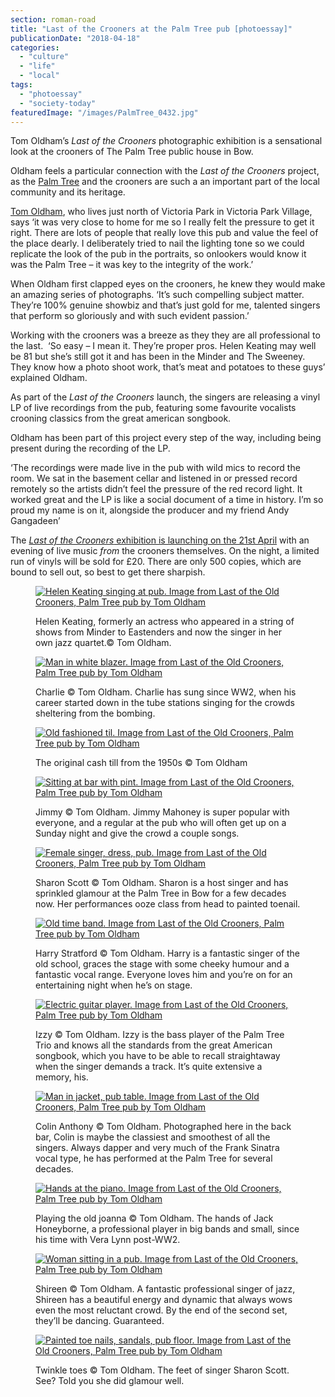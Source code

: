 ```yaml
---
section: roman-road
title: "Last of the Crooners at the Palm Tree pub [photoessay]"
publicationDate: "2018-04-18"
categories: 
  - "culture"
  - "life"
  - "local"
tags: 
  - "photoessay"
  - "society-today"
featuredImage: "/images/PalmTree_0432.jpg"
---
```


Tom Oldham’s _Last of the Crooners_ photographic exhibition is a sensational look at the crooners of The Palm Tree public house in Bow.

Oldham feels a particular connection with the _Last of the Crooners_ project, as the [Palm Tree](https://romanroadlondon.com/best-local-pubs/) and the crooners are such a an important part of the local community and its heritage.

[Tom Oldham](https://romanroadlondon.com/tom-oldham-palm-tree-crooners-project/), who lives just north of Victoria Park in Victoria Park Village, says ‘it was very close to home for me so I really felt the pressure to get it right. There are lots of people that really love this pub and value the feel of the place dearly. I deliberately tried to nail the lighting tone so we could replicate the look of the pub in the portraits, so onlookers would know it was the Palm Tree – it was key to the integrity of the work.’

When Oldham first clapped eyes on the crooners, he knew they would make an amazing series of photographs. ‘It’s such compelling subject matter. They’re 100% genuine showbiz and that’s just gold for me, talented singers that perform so gloriously and with such evident passion.’

Working with the crooners was a breeze as they they are all professional to the last.  ‘So easy – I mean it. They’re proper pros. Helen Keating may well be 81 but she’s still got it and has been in the Minder and The Sweeney. They know how a photo shoot work, that’s meat and potatoes to these guys’ explained Oldham.

As part of the _Last of the Crooners_ launch, the singers are releasing a vinyl LP of live recordings from the pub, featuring some favourite vocalists crooning classics from the great american songbook.

Oldham has been part of this project every step of the way, including being present during the recording of the LP.

‘The recordings were made live in the pub with wild mics to record the room. We sat in the basement cellar and listened in or pressed record remotely so the artists didn’t feel the pressure of the red record light. It worked great and the LP is like a social document of a time in history. I’m so proud my name is on it, alongside the producer and my friend Andy Gangadeen’

The [_Last of the Crooners_ exhibition is launching on the 21st April](https://romanroadlondon.com/event/last-of-the-crooners-palm-tree-pub/) with an evening of live music _from_ the crooners themselves. On the night, a limited run of vinyls will be sold for £20. There are only 500 copies, which are bound to sell out, so best to get there sharpish.

<figure>

[![Helen Keating singing at pub. Image from Last of the Old Crooners, Palm Tree pub by Tom Oldham](/images/HelenKeating2-Palm-Tree-pub.jpg)](https://romanroadlondon.com/wp-content/uploads/2018/04/HelenKeating2-Palm-Tree-pub.jpg)

<figcaption>

Helen Keating, formerly an actress who appeared in a string of shows from Minder to Eastenders and now the singer in her own jazz quartet.© Tom Oldham.

</figcaption>

</figure>

<figure>

[![Man in white blazer. Image from Last of the Old Crooners, Palm Tree pub by Tom Oldham](/images/Charlie-Palm-Tree-pub.jpg)](https://romanroadlondon.com/wp-content/uploads/2018/04/Charlie-Palm-Tree-pub.jpg)

<figcaption>

Charlie © Tom Oldham. Charlie has sung since WW2, when his career started down in the tube stations singing for the crowds sheltering from the bombing.

</figcaption>

</figure>

<figure>

[![Old fashioned til. Image from Last of the Old Crooners, Palm Tree pub by Tom Oldham](/images/PalmTree_0087-Palm-Tree-pub.jpg)](https://romanroadlondon.com/wp-content/uploads/2018/04/PalmTree_0087-Palm-Tree-pub.jpg)

<figcaption>

The original cash till from the 1950s © Tom Oldham

</figcaption>

</figure>

<figure>

[![Sitting at bar with pint. Image from Last of the Old Crooners, Palm Tree pub by Tom Oldham](/images/Jimmy-Palm-Tree-pub.jpg)](https://romanroadlondon.com/wp-content/uploads/2018/04/Jimmy-Palm-Tree-pub.jpg)

<figcaption>

Jimmy © Tom Oldham. Jimmy Mahoney is super popular with everyone, and a regular at the pub who will often get up on a Sunday night and give the crowd a couple songs.

</figcaption>

</figure>

<figure>

[![Female singer, dress, pub. Image from Last of the Old Crooners, Palm Tree pub by Tom Oldham](/images/SharonScott-Palm-Tree-pub.jpg)](https://romanroadlondon.com/wp-content/uploads/2018/04/SharonScott-Palm-Tree-pub.jpg)

<figcaption>

Sharon Scott © Tom Oldham. Sharon is a host singer and has sprinkled glamour at the Palm Tree in Bow for a few decades now. Her performances ooze class from head to painted toenail.

</figcaption>

</figure>

<figure>

[![Old time band. Image from Last of the Old Crooners, Palm Tree pub by Tom Oldham](/images/HarryStratford-Palm-Tree-pub.jpg)](https://romanroadlondon.com/wp-content/uploads/2018/04/HarryStratford-Palm-Tree-pub.jpg)

<figcaption>

Harry Stratford © Tom Oldham. Harry is a fantastic singer of the old school, graces the stage with some cheeky humour and a fantastic vocal range. Everyone loves him and you’re on for an entertaining night when he’s on stage.

</figcaption>

</figure>

<figure>

[![Electric guitar player. Image from Last of the Old Crooners, Palm Tree pub by Tom Oldham](/images/Izzy01-Palm-Tree-pub.jpg)](https://romanroadlondon.com/wp-content/uploads/2018/04/Izzy01-Palm-Tree-pub.jpg)

<figcaption>

Izzy © Tom Oldham. Izzy is the bass player of the Palm Tree Trio and knows all the standards from the great American songbook, which you have to be able to recall straightaway when the singer demands a track. It’s quite extensive a memory, his.

</figcaption>

</figure>

<figure>

[![Man in jacket, pub table. Image from Last of the Old Crooners, Palm Tree pub by Tom Oldham](/images/ColinAnthony-Palm-Tree-pub.jpg)](https://romanroadlondon.com/wp-content/uploads/2018/04/ColinAnthony-Palm-Tree-pub.jpg)

<figcaption>

Colin Anthony © Tom Oldham. Photographed here in the back bar, Colin is maybe the classiest and smoothest of all the singers. Always dapper and very much of the Frank Sinatra vocal type, he has performed at the Palm Tree for several decades.

</figcaption>

</figure>

<figure>

[![Hands at the piano. Image from Last of the Old Crooners, Palm Tree pub by Tom Oldham](/images/PalmTree_0443-Palm-Tree-pub.jpg)](https://romanroadlondon.com/wp-content/uploads/2018/04/PalmTree_0443-Palm-Tree-pub.jpg)

<figcaption>

Playing the old joanna © Tom Oldham. The hands of Jack Honeyborne, a professional player in big bands and small, since his time with Vera Lynn post-WW2.

</figcaption>

</figure>

<figure>

[![Woman sitting in a pub. Image from Last of the Old Crooners, Palm Tree pub by Tom Oldham](/images/Shireen-Palm-Tree-pub.jpg)](https://romanroadlondon.com/wp-content/uploads/2018/04/Shireen-Palm-Tree-pub.jpg)

<figcaption>

Shireen © Tom Oldham. A fantastic professional singer of jazz, Shireen has a beautiful energy and dynamic that always wows even the most reluctant crowd. By the end of the second set, they’ll be dancing. Guaranteed.

</figcaption>

</figure>

<figure>

[![Painted toe nails, sandals, pub floor. Image from Last of the Old Crooners, Palm Tree pub by Tom Oldham](/images/PalmTree_0517-Palm-Tree-pub.jpg)](https://romanroadlondon.com/wp-content/uploads/2018/04/PalmTree_0517-Palm-Tree-pub.jpg)

<figcaption>

Twinkle toes © Tom Oldham. The feet of singer Sharon Scott. See? Told you she did glamour well.

</figcaption>

</figure>
